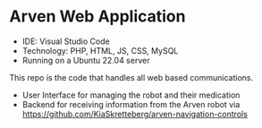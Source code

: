 # Arven Web Application

- IDE: Visual Studio Code
- Technology: PHP, HTML, JS, CSS, MySQL
- Running on a Ubuntu 22.04 server

This repo is the code that handles all web based communications. 
- User Interface for managing the robot and their medication
- Backend for receiving information from the Arven robot via https://github.com/KiaSkretteberg/arven-navigation-controls

